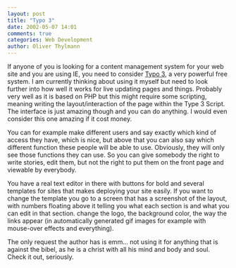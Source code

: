 ```yaml
---
layout: post
title: "Typo 3"
date: 2002-05-07 14:01
comments: true
categories: Web Development
author: Oliver Thylmann
---
```



If anyone of you is looking for a content management system for your web site and you are using IE, you need to consider [Typo 3](http://www.typo3.org/), a very powerful free system. I am currently thinking about using it myself but need to look further into how  well it works for live updating pages and things. Probably very well as it is based on PHP but this might require some scripting, meaning writing the layout/interaction of the page within the Type 3 Script. The interface is just amazing though and you can do anything. I would even consider this one amazing if it cost money. 

You can for example make different users and say exactly which kind of access they have, which is nice, but above that you can also say which different function these people will be able to use. Obviously, they will only see those functions they can use. So you can give somebody the right to write stories, edit them, but not the right to put them on the front page and viewable by everybody.

You have a real text editor in there with buttons for bold and several templates for sites that makes deploying your site easily. If you want to change the template you go to a screen that has a screenshot of the layout, with numbers floating above it telling you what each section is and what you can edit in that section. change the logo, the background color, the way the links appear (in automatically generated gif images for example with mouse-over effects and everything).

The only request the author has is emm... not using it for anything that is against the bibel, as he is a christ with all his mind and body and soul. Check it out, seriously.


